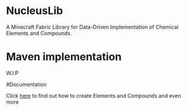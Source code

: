 # NucleusLib

A Minecraft Fabric Library for Data-Driven Implementation of Chemical Elements and Compounds.

# Maven implementation

W.I.P

#Documentation

Click [here](https://github.com/Piggo41/NucleusLib/wiki) to find out how to create Elements and Compounds and even more